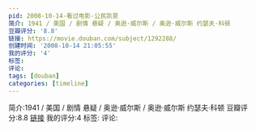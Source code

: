 ```yaml
---
pid: 2008-10-14-看过电影-公民凯恩
简介: 1941 / 美国 / 剧情 悬疑 / 奥逊·威尔斯 / 奥逊·威尔斯 约瑟夫·科顿
豆瓣评分: '8.8'
链接: https://movie.douban.com/subject/1292288/
创建时间: '2008-10-14 21:05:55'
我的评分: '4'
标签:
评论:
tags: [douban]
categories: [timeline]
---
```

简介:1941 / 美国 / 剧情 悬疑 / 奥逊·威尔斯 / 奥逊·威尔斯 约瑟夫·科顿
豆瓣评分:8.8
[链接](https://movie.douban.com/subject/1292288/)
我的评分:4
标签:
评论:
